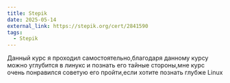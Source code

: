 ```yaml
---
title: Stepik
date: 2025-05-14
external_link: https://stepik.org/cert/2841590
tags:
  - Stepik
---
```


Данный курс я проходил самостоятельно,благодаря данному курсу можно углубится в линукс и познать его тайные стороны,мне курс очень понравился советую его пройти,если хотите познать глубже Linux

<!--more-->
